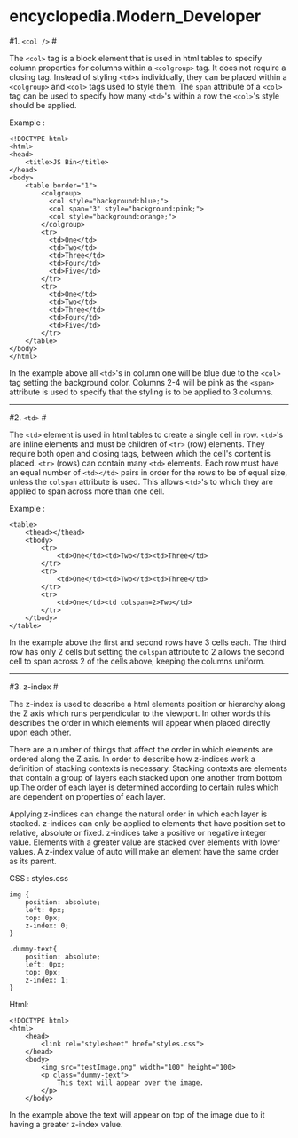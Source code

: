 # encyclopedia.Modern_Developer

#1.  `<col />` #

The `<col>` tag is a block element that is used in html tables to specify column properties for columns within a `<colgroup>` tag. It does not require a closing tag. Instead of styling `<td>`s individually, they can be placed within a `<colgroup>` and `<col>` tags used to style them. The `span` attribute of a `<col>` tag can be used to specify how many `<td>`'s within a row the `<col>`'s style should be applied.

Example :

	<!DOCTYPE html>
	<html>
	<head>
     	<title>JS Bin</title>
	</head>
    <body>
	    <table border="1">
		    <colgroup>
		      <col style="background:blue;">
		      <col span="3" style="background:pink;">
		      <col style="background:orange;">
		    </colgroup>
		    <tr>
		      <td>One</td>
		      <td>Two</td>
		      <td>Three</td>
		      <td>Four</td>
		      <td>Five</td>
		    </tr>
		    <tr>
		      <td>One</td>
		      <td>Two</td>
		      <td>Three</td>
		      <td>Four</td>
		      <td>Five</td>
		    </tr>
	    </table>
    </body>
    </html>
	

In the example above all `<td>`'s in column one will be blue due to the `<col>` tag setting the background color. Columns 2-4 will be pink as the `<span>` attribute is used to specify that the styling is to be applied to 3 columns.


----------

#2.  `<td>` #

The `<td>` element is used in html tables to create a single cell in row. `<td>`'s are inline elements and must be children of `<tr>` (row) elements. They require both open and closing tags, between which the cell's content is placed. `<tr>` (rows) can contain many `<td>` elements. Each row must have an equal number of `<td></td>` pairs in order for the rows to be of equal size, unless the `colspan` attribute is used. This allows `<td>`'s to which they are applied to span across more than one cell.

Example :

    <table>
		<thead></thead>
		<tbody>
			<tr>
				<td>One</td><td>Two</td><td>Three</td>
			</tr>
			<tr>
				<td>One</td><td>Two</td><td>Three</td>
			</tr>
			<tr>
				<td>One</td><td colspan=2>Two</td>
			</tr>
		</tbody>
	</table>

In the example above the first and second rows have 3 cells each. The third row has only 2 cells but setting the `colspan` attribute to 2 allows the second cell to span across 2 of the cells above, keeping the columns uniform.


----------

#3.  z-index #

The z-index is used to describe a html elements position or hierarchy along the Z axis which runs perpendicular to the viewport. In other words this describes the order in which elements will appear when placed directly upon each other.

There are a number of things that affect the order in which elements are ordered along the Z axis. In order to describe how z-indices work a definition of stacking contexts is necessary. Stacking contexts are elements that contain a group of layers each stacked upon one another from bottom up.The order of each layer is determined according to certain rules which are dependent on properties of each layer. 

Applying z-indices can change the natural order in which each layer is stacked. z-indices can only be applied to elements that have position set to relative, absolute or fixed.  z-indices take a positive or negative integer value. Elements with a greater value are stacked over elements with lower values. A z-index value of auto will make an element have the same order as its parent.

CSS : styles.css

    img {
    	position: absolute;
    	left: 0px;
    	top: 0px;
    	z-index: 0;
    }

	.dummy-text{
		position: absolute;
    	left: 0px;
    	top: 0px;
    	z-index: 1;
	}

Html:

    <!DOCTYPE html>
	<html>
		<head>
			<link rel="stylesheet" href="styles.css">
		</head>
		<body>
			<img src="testImage.png" width="100" height="100>
			<p class="dummy-text">
				This text will appear over the image.
			</p>
		</body>


In the example above the text will appear on top of the image due to it having a greater z-index value.


